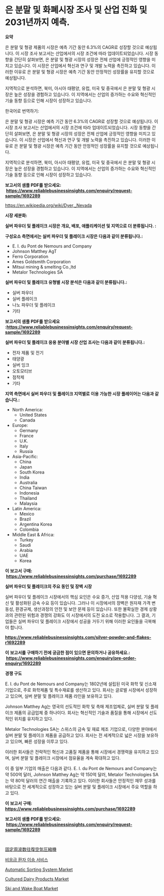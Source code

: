 <p><h1>은 분말 및 화폐시장 조사 및 산업 진화 및 2031년까지 예측.</h1></p><p><strong>요약</strong></p>
<p><p>은 분말 및 형광 제품의 시장은 예측 기간 동안 6.3%의 CAGR로 성장할 것으로 예상됩니다. 이 시장 조사 보고서는 산업에서의 시장 조건에 따라 업데이트되었습니다. 시장 동향을 간단히 살펴보면, 은 분말 및 형광 시장의 성장은 전체 산업에 긍정적인 영향을 미치고 있습니다. 이 시장은 산업에서 혁신과 연구 및 개발 노력을 촉진하고 있습니다. 이러한 이유로 은 분말 및 형광 시장은 예측 기간 동안 안정적인 성장률을 유지할 것으로 예상됩니다.</p><p>지역적으로 분석하면, 북미, 아시아 태평양, 유럽, 미국 및 중국에서 은 분말 및 형광 시장은 높은 성장을 경험하고 있습니다. 이 지역에서는 산업의 증가하는 수요와 혁신적인 기술 동향 등으로 인해 시장이 성장하고 있습니다.</p><p>한국어로 번역하기:</p><p>은 분말 및 형광 시장은 예측 기간 동안 6.3%의 CAGR로 성장할 것으로 예상됩니다. 이 시장 조사 보고서는 산업에서의 시장 조건에 따라 업데이트되었습니다. 시장 동향을 간단히 살펴보면, 은 분말 및 형광 시장의 성장은 전체 산업에 긍정적인 영향을 미치고 있습니다. 이 시장은 산업에서 혁신과 연구 및 개발 노력을 촉진하고 있습니다. 이러한 이유로 은 분말 및 형광 시장은 예측 기간 동안 안정적인 성장률을 유지할 것으로 예상됩니다.</p><p>지역적으로 분석하면, 북미, 아시아 태평양, 유럽, 미국 및 중국에서 은 분말 및 형광 시장은 높은 성장을 경험하고 있습니다. 이 지역에서는 산업의 증가하는 수요와 혁신적인 기술 동향 등으로 인해 시장이 성장하고 있습니다.</p></p>
<p><strong>보고서의 샘플 PDF를 받으세요: &nbsp;<a href="https://www.reliablebusinessinsights.com/enquiry/request-sample/1692289">https://www.reliablebusinessinsights.com/enquiry/request-sample/1692289</a></strong></p>
<p><a href="https://en.wikipedia.org/wiki/Dyer,_Nevada">https://en.wikipedia.org/wiki/Dyer,_Nevada</a></p>
<p><strong>시장 세분화:</strong></p>
<p><strong> 실버 파우더 및 플레이크 시장은 개요, 배포, 애플리케이션 및 지역으로 더 분류됩니다. :</strong></p>
<p><strong>구성요소 측면에서는 실버 파우더 및 플레이크 시장은 다음과 같이 분류됩니다.:</strong></p>
<p><ul><li>E. I. du Pont de Nemours and Company</li><li>Johnson Matthey AgT</li><li>Ferro Corporation</li><li>Ames Goldsmith Corporation</li><li>Mitsui mining & smelting Co.,ltd</li><li>Metalor Technologies SA</li></ul></p>
<p><strong> 실버 파우더 및 플레이크 유형별 시장 분석은 다음과 같이 분류됩니다.:</strong></p>
<p><ul><li>실버 파우더</li><li>실버 플레이크</li><li>나노 파우더 및 플레이크</li><li>기타</li></ul></p>
<p><strong>보고서의 샘플 PDF를 받으세요 :<a href="https://www.reliablebusinessinsights.com/enquiry/request-sample/1692289">https://www.reliablebusinessinsights.com/enquiry/request-sample/1692289</a></strong></p>
<p><strong> 실버 파우더 및 플레이크 응용 분야별 시장 산업 조사는 다음과 같이 분류됩니다.:</strong></p>
<p><ul><li>전자 제품 및 전기</li><li>태양광</li><li>실버 잉크</li><li>오토모티브</li><li>점착제</li><li>기타</li></ul></p>
<p><strong>지역 측면에서 실버 파우더 및 플레이크 지역별로 이용 가능한 시장 플레이어는 다음과 같습니다.:</strong></p>
<p><ul>
    <li>
        North America:
        <ul>
            <li>United States</li>
            <li>Canada</li>
        </ul>
    </li>
    <li>
        Europe:
        <ul>
            <li>Germany</li>
            <li>France</li>
            <li>U.K.</li>
            <li>Italy</li>
            <li>Russia</li>
        </ul>
    </li>
    <li>
        Asia-Pacific:
        <ul>
            <li>China</li>
            <li>Japan</li>
            <li>South Korea</li>
            <li>India</li>
            <li>Australia</li>
            <li>China Taiwan</li>
            <li>Indonesia</li>
            <li>Thailand</li>
            <li>Malaysia</li>
        </ul>
    </li>
    <li>
        Latin America:
        <ul>
            <li>Mexico</li>
            <li>Brazil</li>
            <li>Argentina Korea</li>
            <li>Colombia</li>
        </ul>
    </li>
    <li>
        Middle East & Africa:
        <ul>
            <li>Turkey</li>
            <li>Saudi</li>
            <li>Arabia</li>
            <li>UAE</li>
            <li>Korea</li>
        </ul>
    </li>
    </ul></p>
<p><strong>이 보고서 구매: &nbsp;<a href="https://www.reliablebusinessinsights.com/purchase/1692289">https://www.reliablebusinessinsights.com/purchase/1692289</a></strong></p>
<p><strong>실버 파우더 및 플레이크의 주요 동인 및 장벽 시장</strong></p>
<p><p>실버 파우더 및 플레이크 시장에서의 핵심 요인은 수요 증가, 산업 적용 다양성, 기술 혁신 및 활성화된 금속 수요 등이 있습니다. 그러나 이 시장에서의 장벽은 원자재 가격 변동성, 환경규제, 생산과정의 안전 및 보안 문제 등이 있습니다. 또한 불확실한 경제 상황과의 관련된 위험과 경쟁의 강화도 이 시장에서의 도전 요소로 작용합니다. 그 결과, 기업들은 실버 파우더 및 플레이크 시장에서 성공을 거두기 위해 이러한 요인들을 극복해야 합니다.</p></p>
<p><strong><a href="https://www.reliablebusinessinsights.com/silver-powder-and-flakes-r1692289">https://www.reliablebusinessinsights.com/silver-powder-and-flakes-r1692289</a></strong></p>
<p><strong>이 보고서를 구매하기 전에 궁금한 점이 있으면 문의하거나 공유하세요.: &nbsp;<a href="https://www.reliablebusinessinsights.com/enquiry/pre-order-enquiry/1692289">https://www.reliablebusinessinsights.com/enquiry/pre-order-enquiry/1692289</a></strong></p>
<p><strong>경쟁 구도</strong></p>
<p><p>E. I. du Pont de Nemours and Company는 1802년에 설립된 미국 화학 및 신소재 기업으로, 주로 화학제품 및 특수재료를 생산하고 있다. 회사는 글로벌 시장에서 성장하고 있으며, 실버 분말 및 플레이크 제품 라인을 보유하고 있다.</p><p>Johnson Matthey Ag는 영국의 선도적인 화학 및 촉매 제조업체로, 실버 분말 및 플레이크 제품의 공급업체 중 하나이다. 회사는 혁신적인 기술과 품질을 통해 시장에서 선도적인 위치를 유지하고 있다.</p><p>Metalor Technologies SA는 스위스의 금속 및 재료 제조 기업으로, 다양한 분야에서 실버 분말 및 플레이크 제품을 공급하고 있다. 회사는 전 세계적으로 넓은 시장을 보유하고 있으며, 빠른 성장을 이루고 있다.</p><p>이러한 회사들은 전략적인 혁신과 고품질 제품을 통해 시장에서 경쟁력을 유지하고 있으며, 실버 분말 및 플레이크 시장에서 점유율을 계속 확대하고 있다.</p><p>이 중 일부 기업의 매출은 다음과 같다. E. I. du Pont de Nemours and Company는 약 500억 달러, Johnson Matthey Ag는 약 150억 달러, Metalor Technologies SA는 약 80억 달러의 연간 매출을 기록하고 있다. 이러한 회사들은 안정적인 재무 성과를 바탕으로 전 세계적으로 성장하고 있는 실버 분말 및 플레이크 시장에서 주요 역할을 하고 있다.</p></p>
<p><strong>이 보고서 구매: &nbsp; <a href="https://www.reliablebusinessinsights.com/purchase/1692289">https://www.reliablebusinessinsights.com/purchase/1692289</a></strong></p>
<p><strong>보고서의 샘플 PDF를 받으세요: &nbsp;<a href="https://www.reliablebusinessinsights.com/enquiry/request-sample/1692289">https://www.reliablebusinessinsights.com/enquiry/request-sample/1692289</a></strong><strong></strong></p>
<p>&nbsp;</p>
<p><p><a href="https://github.com/RandallRunte2023/Market-Research-Report-List-1/blob/main/9450774153052.md">固定周波数往復空気圧縮機</a></p><p><a href="https://github.com/romeshmittrochakma11/Market-Research-Report-List-1/blob/main/7707280163501.md">비응급 환자 이송 서비스</a></p><p><a href="https://issuu.com/reportprime-2/docs/automatic-sorting-system-market-size-2030.pptx">Automatic Sorting System Market</a></p><p><a href="https://github.com/zcbxbnir25/Market-Research-Report-List-1/blob/main/cultured-dairy-products-market.md">Cultured Dairy Products Market</a></p><p><a href="https://issuu.com/reportprime-2/docs/ski-and-wake-boat-market-size-2030.pptx">Ski and Wake Boat Market</a></p></p>